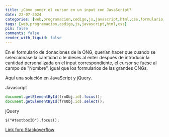 ```yaml
---
title: ¿Cómo poner el cursor en un input con JavaScript?
date: 22-07-2024
categories: [web,programacion,codigo,js,javascript,html,css,formulario,donaciones,olvidados,woocommerce,wordpress]
tags: [web,programacion,codigo,js,javascript,html,css]
pin: false
comments: false
render_with_liquid: false
---
```


En el formulario de donaciones de la ONG, querían hacer que cuando se seleccionase la camtidad o le dieses al enter después de introducir la cantidad personalizada
en el input correspondiente, el cursor se fuese al campo de "Nombre", igual que los formularios de las grandes ONGs.

Aquí una solución en JavaScript y jQuery.

Javascript
```javascript
document.getElementById(frmObj.id).focus();
document.getElementById(frmObj.id).select();
```

jQuery
```
$("#textboxID").focus();
```

[Link foro Stackoverflow](https://stackoverflow.com/a/10894719)
